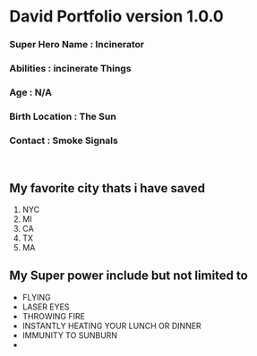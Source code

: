 # David Portfolio version 1.0.0

### **Super Hero Name** : Incinerator
### **Abilities** : incinerate Things 
### **Age** : N/A
### **Birth Location** : The Sun
### **Contact** : Smoke Signals

<br>

## **My favorite city thats i have saved**
1. NYC
2. MI
3. CA
4. TX
5. MA

## **My Super power include but not limited to**
* FLYING
* LASER EYES
* THROWING FIRE
* INSTANTLY HEATING YOUR LUNCH OR DINNER
* IMMUNITY TO SUNBURN
* 







